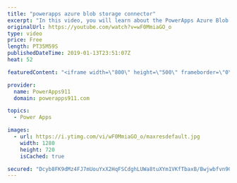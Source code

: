 ```yaml
---
title: "powerapps azure blob storage connector"
excerpt: "In this video, you will learn about the PowerApps Azure Blob Storage connector. We will walk through how to setup an Azure Blob Storage account, how to use Azure Storage Explorer, and finally how to use Azure Blob Storage with PowerApps. If you need to work with files with your PowerApps you need this"
originalUrl: https://youtube.com/watch?v=wF0MmiaGO_o
type: video
price: Free
length: PT35M59S
publishedDateTime: 2019-01-13T23:51:07Z
heat: 52

featuredContent: "<iframe width=\"800\" height=\"500\" frameborder=\"0\" src=\"https://www.youtube.com/embed/wF0MmiaGO_o\" allow=\"accelerometer; autoplay; encrypted-media; gyroscope; picture-in-picture\" allowfullscreen></iframe>"

provider:
  name: PowerApps911
  domain: powerapps911.com

topics:
  - Power Apps

images:
  - url: https://i.ytimg.com/vi/wF0MmiaGO_o/maxresdefault.jpg
    width: 1280
    height: 720
    isCached: true

secured: "Dcyb8FK9dMz4FJ7mUouYxX2HqFSCdghLUWa8tuXYm1VKfTbaxB/Bwjwbfvn9GnTYqEmOPgiOJJ7/xscdgsEB8I7MAvixKQcCAe8dhEM6vbd8WnRxlsyuJ5fVzffntVdeeYdZd6mXLSyYzX51H43uJDRQaEJJNYkFx6IbABk7Lrouofi5vzx8ykv4MoGDkueItDqHIDGNpE7l+kAqXSwHd+4nh4HUG6kLTiB+ck5CJXptgkBGMdJUFe9TRz97owb7FrmXVA66QPnEeMAwYBOj+AYVSS5CDQT35DzJaR1+ZI4/CSxH4uEJshIBvU6WN7VCIldCUj4SNbOKKRbwWHIp3Na3wP8elJ/5CN9Up2xgVVc6tc8b1M0mxwVAp716DQ2N4JPCEfVw9n0r43a5u0kxIJY4b7uLCq0UD8Ci9alRl6o=;raYWrlGgOK9Cxa6yP2xgww=="
---
```


